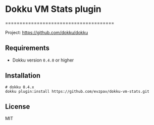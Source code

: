 # Dokku VM Stats plugin
======================================

Project: https://github.com/dokku/dokku

Requirements
------------
* Dokku version `0.4.0` or higher

Installation
-----------
```
# dokku 0.4.x
dokku plugin:install https://github.com/evzpav/dokku-vm-stats.git
```

## License

MIT
